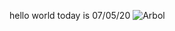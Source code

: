 hello world
today is 07/05/20
![Arbol](https://dam.ngenespanol.com/wp-content/uploads/2019/06/arbol-mas-alto-del-mundo.png)